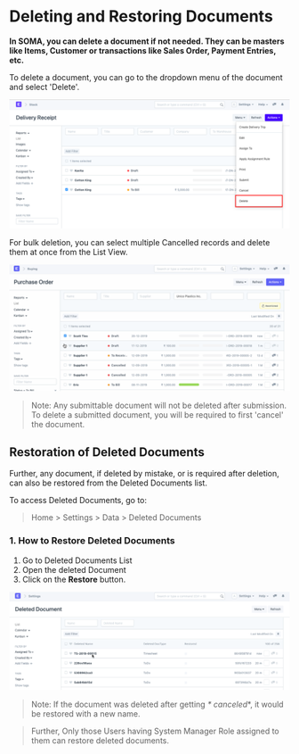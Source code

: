 
# Deleting and Restoring Documents


**In SOMA, you can delete a document if not needed. They can be masters like Items, Customer or transactions like Sales Order, Payment Entries, etc.**


To delete a document, you can go to the dropdown menu of the document and select 'Delete'.


![Restore Deleted Document](/files/using-restore-1.png)


For bulk deletion, you can select multiple Cancelled records and delete them at once from the List View.


![Restore Deleted Documents](/files/using-restore-3.gif)



> 
> Note: Any submittable document will not be deleted after submission. To delete a submitted document, you will be required to first 'cancel' the document.
> 
> 
> 


## Restoration of Deleted Documents


Further, any document, if deleted by mistake, or is required after deletion, can also be restored from the Deleted Documents list.


To access Deleted Documents, go to:



> 
> Home > Settings > Data > Deleted Documents
> 
> 
> 


### 1. How to Restore Deleted Documents


1. Go to Deleted Documents List
2. Open the deleted Document
3. Click on the **Restore** button.


![Restore Deleted Document](/files/using-restore-2.gif)



> 
> Note: If the document was deleted after getting *\* canceled*\*, it would be restored with a new name.
> 
> 
> 



> 
> Further, Only those Users having System Manager Role assigned to them can restore deleted documents.
> 
> 
> 


